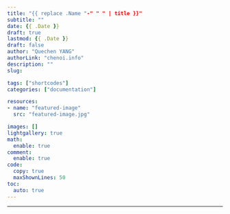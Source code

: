 ```yaml
---
title: "{{ replace .Name "-" " " | title }}"
subtitle: ""
date: {{ .Date }}
draft: true
lastmod: {{ .Date }}
draft: false
author: "Quechen YANG"
authorLink: "chenoi.info"
description: ""
slug:

tags: ["shortcodes"]
categories: ["documentation"]

resources:
- name: "featured-image"
  src: "featured-image.jpg"

images: []
lightgallery: true
math:
  enable: true
comment:
  enable: true
code:
  copy: true
  maxShownLines: 50
toc:
  auto: true
---
```


---



